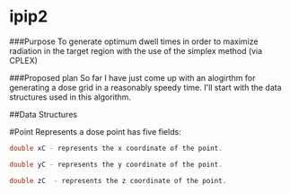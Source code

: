 ipip2 
=====

###Purpose 
To generate optimum dwell times in order to maximize radiation in the target region with the use of the simplex method (via CPLEX)

###Proposed plan 
So far I have just come up with an alogirthm for generating a dose grid in a reasonably speedy time. I'll start with the data structures used in this algorithm.

##Data Structures

#Point 
Represents a dose point has five fields: 
```c
double xC - represents the x coordinate of the point.
```
```c
double yC - represents the y coordinate of the point.
```
```c
double zC  - represents the z coordinate of the point.
```





